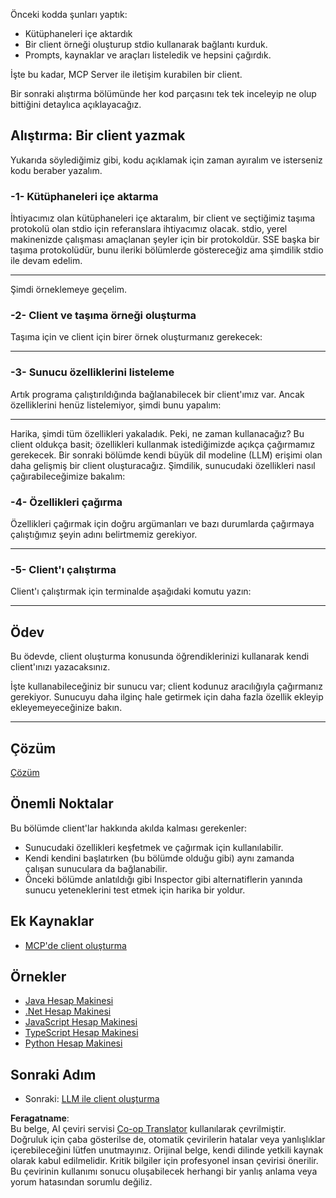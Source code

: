 <!--
CO_OP_TRANSLATOR_METADATA:
{
  "original_hash": "a0acf3093691b1cfcc008a8c6648ea26",
  "translation_date": "2025-06-13T06:45:09+00:00",
  "source_file": "03-GettingStarted/02-client/README.md",
  "language_code": "tr"
}
-->
Önceki kodda şunları yaptık:

- Kütüphaneleri içe aktardık
- Bir client örneği oluşturup stdio kullanarak bağlantı kurduk.
- Prompts, kaynaklar ve araçları listeledik ve hepsini çağırdık.

İşte bu kadar, MCP Server ile iletişim kurabilen bir client.

Bir sonraki alıştırma bölümünde her kod parçasını tek tek inceleyip ne olup bittiğini detaylıca açıklayacağız.

## Alıştırma: Bir client yazmak

Yukarıda söylediğimiz gibi, kodu açıklamak için zaman ayıralım ve isterseniz kodu beraber yazalım.

### -1- Kütüphaneleri içe aktarma

İhtiyacımız olan kütüphaneleri içe aktaralım, bir client ve seçtiğimiz taşıma protokolü olan stdio için referanslara ihtiyacımız olacak. stdio, yerel makinenizde çalışması amaçlanan şeyler için bir protokoldür. SSE başka bir taşıma protokolüdür, bunu ileriki bölümlerde göstereceğiz ama şimdilik stdio ile devam edelim.

---

Şimdi örneklemeye geçelim.

### -2- Client ve taşıma örneği oluşturma

Taşıma için ve client için birer örnek oluşturmanız gerekecek:

---

### -3- Sunucu özelliklerini listeleme

Artık programa çalıştırıldığında bağlanabilecek bir client'ımız var. Ancak özelliklerini henüz listelemiyor, şimdi bunu yapalım:

---

Harika, şimdi tüm özellikleri yakaladık. Peki, ne zaman kullanacağız? Bu client oldukça basit; özellikleri kullanmak istediğimizde açıkça çağırmamız gerekecek. Bir sonraki bölümde kendi büyük dil modeline (LLM) erişimi olan daha gelişmiş bir client oluşturacağız. Şimdilik, sunucudaki özellikleri nasıl çağırabileceğimize bakalım:

### -4- Özellikleri çağırma

Özellikleri çağırmak için doğru argümanları ve bazı durumlarda çağırmaya çalıştığımız şeyin adını belirtmemiz gerekiyor.

---

### -5- Client'ı çalıştırma

Client'ı çalıştırmak için terminalde aşağıdaki komutu yazın:

---

## Ödev

Bu ödevde, client oluşturma konusunda öğrendiklerinizi kullanarak kendi client'ınızı yazacaksınız.

İşte kullanabileceğiniz bir sunucu var; client kodunuz aracılığıyla çağırmanız gerekiyor. Sunucuyu daha ilginç hale getirmek için daha fazla özellik ekleyip ekleyemeyeceğinize bakın.

---

## Çözüm

[Çözüm](./solution/README.md)

## Önemli Noktalar

Bu bölümde client'lar hakkında akılda kalması gerekenler:

- Sunucudaki özellikleri keşfetmek ve çağırmak için kullanılabilir.
- Kendi kendini başlatırken (bu bölümde olduğu gibi) aynı zamanda çalışan sunuculara da bağlanabilir.
- Önceki bölümde anlatıldığı gibi Inspector gibi alternatiflerin yanında sunucu yeteneklerini test etmek için harika bir yoldur.

## Ek Kaynaklar

- [MCP'de client oluşturma](https://modelcontextprotocol.io/quickstart/client)

## Örnekler

- [Java Hesap Makinesi](../samples/java/calculator/README.md)
- [.Net Hesap Makinesi](../../../../03-GettingStarted/samples/csharp)
- [JavaScript Hesap Makinesi](../samples/javascript/README.md)
- [TypeScript Hesap Makinesi](../samples/typescript/README.md)
- [Python Hesap Makinesi](../../../../03-GettingStarted/samples/python)

## Sonraki Adım

- Sonraki: [LLM ile client oluşturma](/03-GettingStarted/03-llm-client/README.md)

**Feragatname**:  
Bu belge, AI çeviri servisi [Co-op Translator](https://github.com/Azure/co-op-translator) kullanılarak çevrilmiştir. Doğruluk için çaba gösterilse de, otomatik çevirilerin hatalar veya yanlışlıklar içerebileceğini lütfen unutmayınız. Orijinal belge, kendi dilinde yetkili kaynak olarak kabul edilmelidir. Kritik bilgiler için profesyonel insan çevirisi önerilir. Bu çevirinin kullanımı sonucu oluşabilecek herhangi bir yanlış anlama veya yorum hatasından sorumlu değiliz.